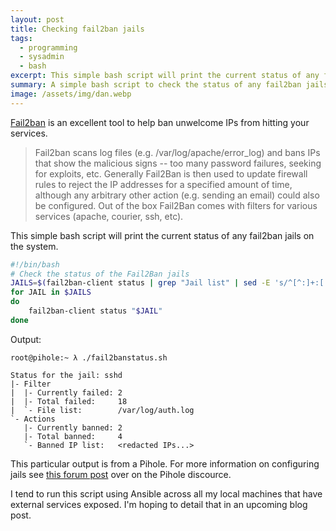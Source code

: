```yaml
---
layout: post
title: Checking fail2ban jails
tags:
  - programming
  - sysadmin
  - bash
excerpt: This simple bash script will print the current status of any fail2ban jails on the system.
summary: A simple bash script to check the status of any fail2ban jails
image: /assets/img/dan.webp
---
```


[Fail2ban](https://www.fail2ban.org/wiki/index.php/Main_Page) is an excellent tool to help ban unwelcome IPs from hitting your services.

> Fail2ban scans log files (e.g. /var/log/apache/error_log) and bans IPs that show the malicious signs -- too many password failures, seeking for exploits, etc. Generally Fail2Ban is then used to update firewall rules to reject the IP addresses for a specified amount of time, although any arbitrary other action (e.g. sending an email) could also be configured. Out of the box Fail2Ban comes with filters for various services (apache, courier, ssh, etc).

This simple bash script will print the current status of any fail2ban jails on the system.

```bash
#!/bin/bash
# Check the status of the Fail2Ban jails
JAILS=$(fail2ban-client status | grep "Jail list" | sed -E 's/^[^:]+:[ \t]+//' | sed 's/,//g')
for JAIL in $JAILS
do
    fail2ban-client status "$JAIL"
done
```

Output:

```text
root@pihole:~ λ ./fail2banstatus.sh

Status for the jail: sshd
|- Filter
|  |- Currently failed: 2
|  |- Total failed:     18
|  `- File list:        /var/log/auth.log
`- Actions
   |- Currently banned: 2
   |- Total banned:     4
   `- Banned IP list:   <redacted IPs...>
```

This particular output is from a Pihole. For more information on configuring jails see [this forum post](https://discourse.pi-hole.net/t/securing-pihole/1155/7) over on the Pihole discource.

I tend to run this script using Ansible across all my local machines that have external services exposed. I'm hoping to detail that in an upcoming blog post.
